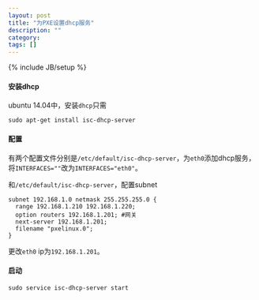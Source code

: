 ```yaml
---
layout: post
title: "为PXE设置dhcp服务"
description: ""
category: 
tags: []
---
```

{% include JB/setup %}

#### 安装dhcp

ubuntu 14.04中，安装`dhcp`只需

    sudo apt-get install isc-dhcp-server

#### 配置

有两个配置文件分别是`/etc/default/isc-dhcp-server`，为`eth0`添加dhcp服务，将`INTERFACES=""`改为`INTERFACES="eth0"`。

和`/etc/default/isc-dhcp-server`，配置subnet

    subnet 192.168.1.0 netmask 255.255.255.0 {
      range 192.168.1.210 192.168.1.220;
      option routers 192.168.1.201; #网关   
      next-server 192.168.1.201;
      filename "pxelinux.0";
    }

更改`eth0` ip为`192.168.1.201`。

#### 启动

    sudo service isc-dhcp-server start
